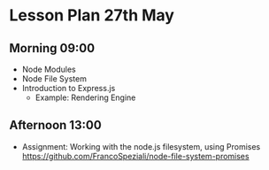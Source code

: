 # Lesson Plan 27th May


## Morning 09:00

+ Node Modules
+ Node File System
+ Introduction to Express.js
    - Example: Rendering Engine

## Afternoon 13:00

+ Assignment: Working with the node.js filesystem, using Promises
https://github.com/FrancoSpeziali/node-file-system-promises
